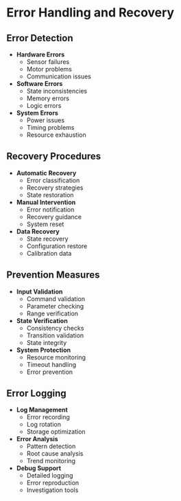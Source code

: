 # Error Handling and Recovery

## Error Detection
- **Hardware Errors**
  - Sensor failures
  - Motor problems
  - Communication issues
- **Software Errors**
  - State inconsistencies
  - Memory errors
  - Logic errors
- **System Errors**
  - Power issues
  - Timing problems
  - Resource exhaustion

## Recovery Procedures
- **Automatic Recovery**
  - Error classification
  - Recovery strategies
  - State restoration
- **Manual Intervention**
  - Error notification
  - Recovery guidance
  - System reset
- **Data Recovery**
  - State recovery
  - Configuration restore
  - Calibration data

## Prevention Measures
- **Input Validation**
  - Command validation
  - Parameter checking
  - Range verification
- **State Verification**
  - Consistency checks
  - Transition validation
  - State integrity
- **System Protection**
  - Resource monitoring
  - Timeout handling
  - Error prevention

## Error Logging
- **Log Management**
  - Error recording
  - Log rotation
  - Storage optimization
- **Error Analysis**
  - Pattern detection
  - Root cause analysis
  - Trend monitoring
- **Debug Support**
  - Detailed logging
  - Error reproduction
  - Investigation tools
